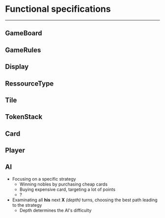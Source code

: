 # Functional specifications
---

## GameBoard
  
## GameRules

## Display

## RessourceType

## Tile

## TokenStack

## Card

## Player

## AI
* Focusing on a specific strategy
  * Winning nobles by purchasing cheap cards
  * Buying expensive card, targeting a lot of points
  * ?
* Examinating all **his** next **X** *(depth)* turns, choosing the best path leading to the strategy
  * Depth determines the AI's difficulty
